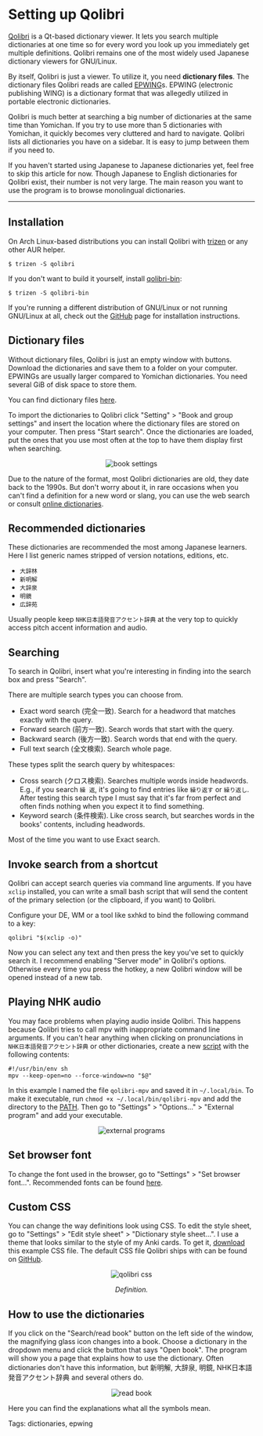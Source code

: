 # Setting up Qolibri

[Qolibri](https://aur.archlinux.org/packages/qolibri/)
is a Qt-based dictionary viewer.
It lets you search multiple dictionaries at one time
so for every word you look up you immediately get multiple definitions.
Qolibri remains one of the most widely used Japanese dictionary viewers for GNU/Linux.

By itself, Qolibri is just a viewer.
To utilize it, you need **dictionary files**.
The dictionary files Qolibri reads are called [EPWING](https://ja.wikipedia.org/wiki/EPWING)s.
EPWING (electronic publishing WING) is a dictionary format
that was allegedly utilized in portable electronic dictionaries.

Qolibri is much better at searching a big number of dictionaries at the same time than Yomichan.
If you try to use more than 5 dictionaries with Yomichan,
it quickly becomes very cluttered and hard to navigate.
Qolibri lists all dictionaries you have on a sidebar.
It is easy to jump between them if you need to.

If you haven't started using Japanese to Japanese dictionaries yet,
feel free to skip this article for now.
Though Japanese to English dictionaries for Qolibri exist, their number is not very large.
The main reason you want to use the program is to browse monolingual dictionaries.

****

## Installation

On Arch Linux-based distributions you can install Qolibri with
[trizen](https://aur.archlinux.org/packages/trizen/)
or any other AUR helper.

```
$ trizen -S qolibri
```

If you don't want to build it yourself, install
[qolibri-bin](https://aur.archlinux.org/packages/qolibri-bin/):

```
$ trizen -S qolibri-bin
```

If you're running a different distribution of GNU/Linux or not running GNU/Linux at all,
check out the [GitHub](https://github.com/ludios/qolibri) page
for installation instructions.

## Dictionary files

Without dictionary files,
Qolibri is just an empty window with buttons.
Download the dictionaries and save them to a folder on your computer.
EPWINGs are usually larger compared to Yomichan dictionaries.
You need several GiB of disk space to store them.

You can find dictionary files [here](yomichan-and-epwing-dictionaries.html).

To import the dictionaries to Qolibri click "Setting" > "Book and group settings"
and insert the location where the dictionary files are stored on your computer.
Then press "Start search".
Once the dictionaries are loaded,
put the ones that you use most often at the top
to have them display first when searching.

<p align="center"><img class="shadow" alt="book settings" src="img/qolibri-book-settings.webp"></p>

Due to the nature of the format,
most Qolibri dictionaries are old, they date back to the 1990s.
But don't worry about it,
in rare occasions when you can't find a definition for a new word or slang,
you can use the web search or consult
[online dictionaries](resources.html#online).

## Recommended dictionaries

These dictionaries are recommended the most among Japanese learners.
Here I list generic names stripped of version notations, editions, etc.

* `大辞林`
* `新明解`
* `大辞泉`
* `明鏡`
* `広辞苑`

Usually people keep `NHK日本語発音アクセント辞典` at the very top
to quickly access pitch accent information and audio.

## Searching

To search in Qolibri,
insert what you're interesting in finding into the search box
and press "Search".

There are multiple search types you can choose from.

* Exact word search (完全一致).
Search for a headword that matches exactly with the query.
* Forward search (前方一致).
Search words that start with the query.
* Backward search (後方一致).
Search words that end with the query.
* Full text search (全文検索).
Search whole page.

These types split the search query by whitespaces:

* Cross search (クロス検索).
Searches multiple words inside headwords.
E.g., if you search `繰 返`,
it's going to find entries like `繰り返す` or `繰り返し`.
After testing this search type I must say that it's far from perfect
and often finds nothing when you expect it to find something.
* Keyword search (条件検索).
Like cross search,
but searches words in the books' contents, including headwords.

Most of the time you want to use Exact search.

## Invoke search from a shortcut

Qolibri can accept search queries via command line arguments.
If you have `xclip` installed, you can write a small bash script
that will send the content of the primary selection (or the clipboard, if you want) to Qolibri.

Configure your DE, WM or a tool like sxhkd
to bind the following command to a key:

```
qolibri "$(xclip -o)"
```

Now you can select any text and then press the key you've set to quickly search it.
I recommend enabling "Server mode" in Qolibri's options.
Otherwise every time you press the hotkey,
a new Qolibri window will be opened instead of a new tab.

## Playing NHK audio

You may face problems when playing audio inside Qolibri.
This happens because Qolibri tries to call mpv with inappropriate command line arguments.
If you can't hear anything
when clicking on pronunciations in `NHK日本語発音アクセント辞典` or other dictionaries,
create a new
[script](https://github.com/tatsumoto-ren/dotfiles/blob/main/.local/bin/qolibri-mpv)
with the following contents:

```
#!/usr/bin/env sh
mpv --keep-open=no --force-window=no "$@"
```

In this example I named the file `qolibri-mpv` and saved it in `~/.local/bin`.
To make it executable, run `chmod +x ~/.local/bin/qolibri-mpv`
and add the directory to the
[PATH](faq.html#how-do-i-add-a-directory-to-the-path).
Then go to "Settings" > "Options..." > "External program" and add your executable.

<p align="center"><img class="shadow" alt="external programs" src="img/qolibri-external-programs.webp"></p>

## Set browser font

To change the font used in the browser,
go to "Settings" > "Set browser font...".
Recommended fonts can be found [here](resources.html#fonts).

## Custom CSS

You can change the way definitions look using CSS.
To edit the style sheet, go to "Settings" > "Edit style sheet" > "Dictionary style sheet...".
I use a theme that looks similar to the style of my Anki cards.
To get it,
[download](https://gist.github.com/tatsumoto-ren/8b70f2fe739840ce81b93572ee8c90db)
this example CSS file.
The default CSS file Qolibri ships with can be found on
[GitHub](https://github.com/ludios/qolibri/blob/prime/data/dict-style.css).

<p align="center"><img alt="qolibri css" src="img/qolibri-css.webp"></p>
<p align="center"><i>Definition.</i></p>

## How to use the dictionaries

If you click on the "Search/read book" button on the left side of the window,
the magnifying glass icon changes into a book.
Choose a dictionary in the dropdown menu and click the button that says "Open book".
The program will show you a page that explains how to use the dictionary.
Often dictionaries don't have this information,
but 新明解, 大辞泉, 明鏡, NHK日本語発音アクセント辞典 and several others do.

<p align="center"><img alt="read book" src="img/qolibri-read-book.webp"></p>

Here you can find the explanations what all the symbols mean.

Tags: dictionaries, epwing
